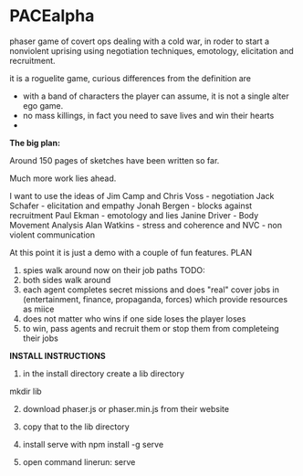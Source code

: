 # PACEalpha
phaser game of covert ops dealing with a cold war, in roder to start a nonviolent 
uprising using negotiation techniques, emotology, elicitation and recruitment.

it is a roguelite game, curious differences from the definition are
- with a band of characters the player can assume, it is not a single alter ego game. 
- no mass killings, in fact you need to save lives and win their hearts
- 


**The big plan:**


Around 150 pages of sketches have been written so far.

Much more work lies ahead.

I want to use the ideas of 
Jim Camp and Chris Voss - negotiation
Jack Schafer - elicitation and empathy
Jonah Bergen - blocks against recruitment
Paul Ekman - emotology and lies
Janine Driver - Body Movement Analysis
Alan Watkins - stress and coherence 
and NVC - non violent communication



At this point it is just a demo with a couple of fun features.
PLAN 

1) spies walk around now on their job paths
TODO:
1) both sides walk around
2) each agent completes secret missions and does "real" cover jobs in 
    (entertainment, finance, propaganda, forces) which provide resources as miice
3) does not matter who wins if one side loses the player loses
4) to win, pass agents and recruit them or stop them from completeing their jobs

**INSTALL INSTRUCTIONS**

1) in the install directory create a lib directory

mkdir lib 

2) download 
phaser.js or phaser.min.js 
from their website 

3) copy that to the lib directory

4) install serve with
npm install -g serve
5) open command linerun:
serve 
